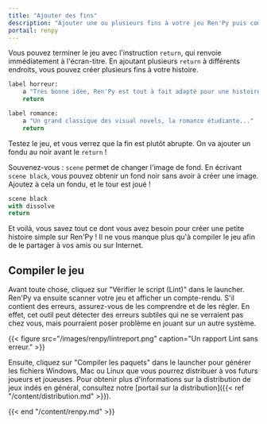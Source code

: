 ```yaml
---
title: "Ajouter des fins"
description: "Ajouter une ou plusieurs fins à votre jeu Ren'Py puis compilez-le pour le partager."
portail: renpy
---
```


Vous pouvez terminer le jeu avec l'instruction `return`, qui renvoie immédiatement à l'écran-titre. En ajoutant plusieurs `return` à différents endroits, vous pouvez créer plusieurs fins à votre histoire.

```python
label horreur:
    a "Très bonne idée, Ren'Py est tout à fait adapté pour une histoire terrifiante !"
    return

label romance:
    a "Un grand classique des visual novels, la romance étudiante..."
    return
```

Testez le jeu, et vous verrez que la fin est plutôt abrupte. On va ajouter un fondu au noir avant le `return` !

Souvenez-vous : `scene` permet de changer l'image de fond. En écrivant `scene black`, vous pouvez obtenir un fond noir sans avoir à créer une image. Ajoutez à cela un fondu, et le tour est joué !

```python
scene black
with dissolve
return
```

Et voilà, vous savez tout ce dont vous avez besoin pour créer une petite histoire simple sur Ren'Py ! Il ne vous manque plus qu'à compiler le jeu afin de le partager à vos amis ou sur Internet.

## Compiler le jeu

Avant toute chose, cliquez sur "Vérifier le script (Lint)" dans le launcher. Ren'Py va ensuite scanner votre jeu et afficher un compte-rendu. S'il contient des erreurs, assurez-vous de les comprendre et de les régler. En effet, cet outil peut détecter des erreurs subtiles qui ne se verraient pas chez vous, mais pourraient poser problème en jouant sur un autre système.

{{< figure src="/images/renpy/lintreport.png" caption="Un rapport Lint sans erreur." >}}

Ensuite, cliquez sur "Compiler les paquets" dans le launcher pour générer les fichiers Windows, Mac ou Linux que vous pourrez distribuer à vos futurs joueurs et joueuses. Pour obtenir plus d'informations sur la distribution de jeux indés en général, consultez notre [portail sur la distribution]({{< ref "/content/distribution.md" >}}).

{{< end "/content/renpy.md" >}}